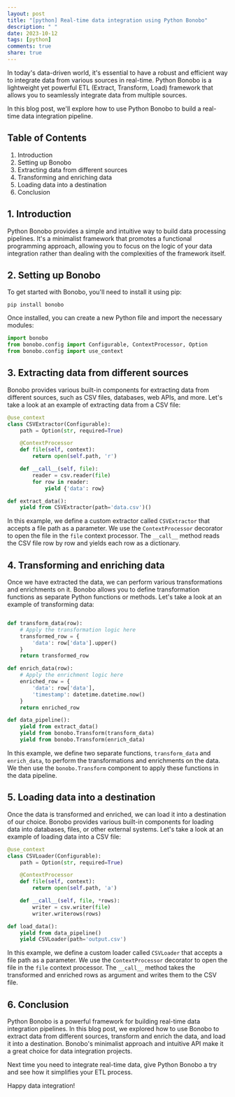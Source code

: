 ```yaml
---
layout: post
title: "[python] Real-time data integration using Python Bonobo"
description: " "
date: 2023-10-12
tags: [python]
comments: true
share: true
---
```


In today's data-driven world, it's essential to have a robust and efficient way to integrate data from various sources in real-time. Python Bonobo is a lightweight yet powerful ETL (Extract, Transform, Load) framework that allows you to seamlessly integrate data from multiple sources.

In this blog post, we'll explore how to use Python Bonobo to build a real-time data integration pipeline.

## Table of Contents

1. Introduction
2. Setting up Bonobo
3. Extracting data from different sources
4. Transforming and enriching data
5. Loading data into a destination
6. Conclusion

## 1. Introduction

Python Bonobo provides a simple and intuitive way to build data processing pipelines. It's a minimalist framework that promotes a functional programming approach, allowing you to focus on the logic of your data integration rather than dealing with the complexities of the framework itself.

## 2. Setting up Bonobo

To get started with Bonobo, you'll need to install it using pip:

```
pip install bonobo
```

Once installed, you can create a new Python file and import the necessary modules:

```python
import bonobo
from bonobo.config import Configurable, ContextProcessor, Option
from bonobo.config import use_context
```

## 3. Extracting data from different sources

Bonobo provides various built-in components for extracting data from different sources, such as CSV files, databases, web APIs, and more. Let's take a look at an example of extracting data from a CSV file:

```python
@use_context
class CSVExtractor(Configurable):
    path = Option(str, required=True)

    @ContextProcessor
    def file(self, context):
        return open(self.path, 'r')

    def __call__(self, file):
        reader = csv.reader(file)
        for row in reader:
            yield {'data': row}

def extract_data():
    yield from CSVExtractor(path='data.csv')()
```

In this example, we define a custom extractor called `CSVExtractor` that accepts a file path as a parameter. We use the `ContextProcessor` decorator to open the file in the `file` context processor. The `__call__` method reads the CSV file row by row and yields each row as a dictionary.

## 4. Transforming and enriching data

Once we have extracted the data, we can perform various transformations and enrichments on it. Bonobo allows you to define transformation functions as separate Python functions or methods. Let's take a look at an example of transforming data:

```python

def transform_data(row):
    # Apply the transformation logic here
    transformed_row = {
        'data': row['data'].upper()
    }
    return transformed_row

def enrich_data(row):
    # Apply the enrichment logic here
    enriched_row = {
        'data': row['data'],
        'timestamp': datetime.datetime.now()
    }
    return enriched_row

def data_pipeline():
    yield from extract_data()
    yield from bonobo.Transform(transform_data)
    yield from bonobo.Transform(enrich_data)
```

In this example, we define two separate functions, `transform_data` and `enrich_data`, to perform the transformations and enrichments on the data. We then use the `bonobo.Transform` component to apply these functions in the data pipeline.

## 5. Loading data into a destination

Once the data is transformed and enriched, we can load it into a destination of our choice. Bonobo provides various built-in components for loading data into databases, files, or other external systems. Let's take a look at an example of loading data into a CSV file:

```python
@use_context
class CSVLoader(Configurable):
    path = Option(str, required=True)

    @ContextProcessor
    def file(self, context):
        return open(self.path, 'a')

    def __call__(self, file, *rows):
        writer = csv.writer(file)
        writer.writerows(rows)

def load_data():
    yield from data_pipeline()
    yield CSVLoader(path='output.csv')
```

In this example, we define a custom loader called `CSVLoader` that accepts a file path as a parameter. We use the `ContextProcessor` decorator to open the file in the `file` context processor. The `__call__` method takes the transformed and enriched rows as argument and writes them to the CSV file.

## 6. Conclusion

Python Bonobo is a powerful framework for building real-time data integration pipelines. In this blog post, we explored how to use Bonobo to extract data from different sources, transform and enrich the data, and load it into a destination. Bonobo's minimalist approach and intuitive API make it a great choice for data integration projects.

Next time you need to integrate real-time data, give Python Bonobo a try and see how it simplifies your ETL process.

Happy data integration!